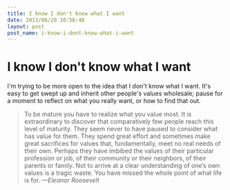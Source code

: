 ```yaml
---
title: I know I don't know what I want
date: 2013/06/20 10:58:40
layout: post
post_name: i-know-i-dont-know-what-i-want
---
```

# I know I don't know what I want

I'm trying to be more open to the idea that I don't know what I want. It's easy to get swept up and inherit other people's values wholesale; pause for a moment to reflect on what you really want, or how to find that out. 

> To be mature you have to realize what you value most. It is extraordinary to discover that comparatively few people reach this level of maturity. They seem never to have paused to consider what has value for them. They spend great effort and sometimes make great sacrifices for values that, fundamentally, meet no real needs of their own. Perhaps they have imbibed the values of their particular profession or job, of their community or their neighbors, of their parents or family. Not to arrive at a clear understanding of one’s own values is a tragic waste. You have missed the whole point of what life is for. _—Eleanor Roosevelt_
